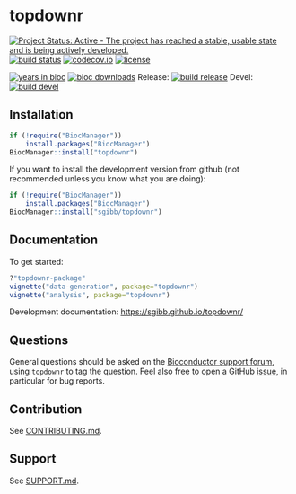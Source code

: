 # topdownr

[![Project Status: Active - The project has reached a stable, usable state and is being actively developed.](http://www.repostatus.org/badges/latest/active.svg)](http://www.repostatus.org/#active)
[![build status](https://travis-ci.org/sgibb/topdownr.svg?branch=master)](https://travis-ci.org/sgibb/topdownr?branch=master)
[![codecov.io](https://img.shields.io/codecov/c/github/sgibb/topdownr.svg?branch=master)](https://codecov.io/github/sgibb/topdownr/?branch=master)
[![license](http://img.shields.io/badge/license-GPL%20%28%3E=%203%29-brightgreen.svg?style=flat)](http://www.gnu.org/licenses/gpl-3.0.html)

[![years in bioc](http://bioconductor.org/shields/years-in-bioc/topdownr.svg)](http://bioconductor.org/packages/release/bioc/html/topdownr.html)
[![bioc downloads](http://bioconductor.org/shields/downloads/topdownr.svg)](https://bioconductor.org/packages/stats/bioc/topdownr/)
Release: [![build release](http://bioconductor.org/shields/build/release/bioc/topdownr.svg)](http://bioconductor.org/checkResults/release/bioc-LATEST/topdownr/)
Devel: [![build devel](http://bioconductor.org/shields/build/devel/bioc/topdownr.svg)](http://bioconductor.org/checkResults/devel/bioc-LATEST/topdownr/)

## Installation

```r
if (!require("BiocManager"))
    install.packages("BiocManager")
BiocManager::install("topdownr")
```

If you want to install the development version from github
(not recommended unless you know what you are doing):

```r
if (!require("BiocManager"))
    install.packages("BiocManager")
BiocManager::install("sgibb/topdownr")
```

## Documentation

To get started:

```r
?"topdownr-package"
vignette("data-generation", package="topdownr")
vignette("analysis", package="topdownr")
```

Development documentation: https://sgibb.github.io/topdownr/

## Questions

General questions should be asked on
the [Bioconductor support forum](https://support.bioconductor.org/),
using `topdownr` to tag the question. Feel also free to open a
GitHub [issue](https://github.com/sgibb/topdownr/issues), in
particular for bug reports.

## Contribution

See [CONTRIBUTING.md](CONTRIBUTING.md).

## Support

See [SUPPORT.md](SUPPORT.md).
